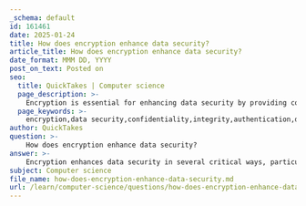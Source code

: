 ```yaml
---
_schema: default
id: 161461
date: 2025-01-24
title: How does encryption enhance data security?
article_title: How does encryption enhance data security?
date_format: MMM DD, YYYY
post_on_text: Posted on
seo:
  title: QuickTakes | Computer science
  page_description: >-
    Encryption is essential for enhancing data security by providing confidentiality, integrity, and authentication, while protecting against data breaches and ensuring compliance with regulations.
  page_keywords: >-
    encryption,data security,confidentiality,integrity,authentication,data breaches,cyber threats,GDPR,privacy,security
author: QuickTakes
question: >-
    How does encryption enhance data security?
answer: >-
    Encryption enhances data security in several critical ways, particularly in the context of protecting sensitive information during transmission and storage. Here are the key aspects of how encryption contributes to data security:\n\n1. **Confidentiality**: Encryption transforms data into a coded format that is unreadable to anyone who intercepts it. This ensures that sensitive information, such as passwords, credit card numbers, and personal data, remains confidential and secure from eavesdroppers and malicious actors. For example, in HTTPS (Hypertext Transfer Protocol Secure), encryption protects data being transmitted between a web browser and a server, preventing unauthorized access.\n\n2. **Integrity**: Encryption not only protects the confidentiality of data but also helps maintain its integrity. By using cryptographic hash functions alongside encryption, organizations can ensure that any unauthorized alterations to the data can be detected. This means that if data is tampered with during transmission, the recipient can identify that the data has been compromised.\n\n3. **Authentication**: Encryption can also provide a means of verifying the identity of the parties involved in a communication. By using digital signatures and certificates, encryption helps ensure that the data comes from a legitimate source and has not been altered in transit.\n\n4. **Protection Against Data Breaches**: By implementing strong encryption protocols, organizations can safeguard against data breaches. Even if an attacker gains access to encrypted data, they would not be able to read or use it without the decryption key. This is particularly important for protecting personally identifiable information (PII) and other sensitive data.\n\n5. **Compliance with Regulations**: Many industries are subject to regulations that require the protection of sensitive data. Encryption helps organizations comply with these regulations, such as the General Data Protection Regulation (GDPR) and the Health Insurance Portability and Accountability Act (HIPAA), by ensuring that data is adequately protected against unauthorized access.\n\n6. **Mitigation of Risks from Cyber Threats**: In an era where cyber threats such as ransomware, phishing, and identity theft are prevalent, encryption serves as a critical defense mechanism. It reduces the risk of data being exploited by malicious actors, thereby enhancing overall cybersecurity measures.\n\nIn summary, encryption is a fundamental component of data security that provides confidentiality, integrity, and authentication, while also helping organizations comply with legal requirements and mitigate risks associated with cyber threats. Its role in protecting sensitive information cannot be overstated, especially in today's digital landscape where data is constantly being transmitted and shared.
subject: Computer science
file_name: how-does-encryption-enhance-data-security.md
url: /learn/computer-science/questions/how-does-encryption-enhance-data-security
---
```


&nbsp;